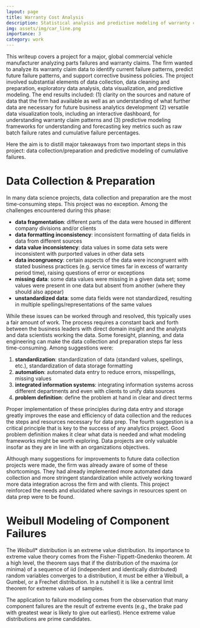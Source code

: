 ```yaml
---
layout: page
title: Warranty Cost Analysis 
description: Statistical analysis and predictive modeling of warranty claims for a major global automotive parts manufacturer
img: assets/img/car_line.png
importance: 3
category: work
---
```


This writeup covers a project for a major, global commercial vehicle manufacturer analyzing parts failures and warranty claims. The firm wanted to analyze its warranty claim data to identify current failure patterns, predict future failure patterns, and support corrective business policies. The project involved substantial elements of data collection, data cleaning and preparation, exploratory data analysis, data visualization, and predictive modeling. The end results included: (1) clarity on the sources and nature of data that the firm had available as well as an understanding of what further data are necessary for future business analytics development (2) versatile data visualization tools, including an interactive dashboard, for understanding warranty claim patterns and (3) predictive modeling frameworks for understanding and forecasting key metrics such as raw batch failure rates and cumulative failure percentages.

Here the aim is to distill major takeaways from two important steps in this project: data collection/preparation and predictive modeling of cumulative failures.

# Data Collection & Preparation

In many data science projects, data collection and preparation are the most time-consuming steps. This project was no exception. Among the challenges encountered during this phase:

* **data fragmentation**: different parts of the data were housed in different company divisions and/or clients
* **data formatting inconsistency**: inconsistent formatting of data fields in data from different sources
* **data value inconsistency**: data values in some data sets were inconsistent with purported values in other data sets
* **data incongruency**: certain aspects of the data were incongruent with stated business practices (e.g. service times far in excess of warranty period time), raising questions of error or exceptions
* **missing data**: some data values were missing in a given data set; some values were present in one data but absent from another (where they should also appear)
* **unstandardized data**: some data fields were not standardized, resulting in multiple spellings/representations of the same values

While these issues can be worked through and resolved, this typically uses a fair amount of work. The process requires a constant back and forth between the business leaders with direct domain insight and the analysts and data scientists working the data. Some foresight, planning, and data engineering can make the data collection and preparation steps far less time-consuming. Among suggestions were:

1. **standardization**: standardization of data (standard values, spellings, etc.), standardization of data storage formatting
2. **automation**: automated data entry to reduce errors, misspellings, missing values
3. **integrated information systems**: integrating information systems across different departments and even with clients to unify data sources
4. **problem definition**: define the problem at hand in clear and direct terms

Proper implementation of these principles during data entry and storage greatly improves the ease and efficiency of data collection and the reduces the steps and resources necessary for data prep. The fourth suggestion is a critical principle that is key to the success of any analytics project. Good problem definition makes it clear what data is needed and what modeling frameworks might be worth exploring. Data projects are only valuable insofar as they are in line with an organizations objectives.

Although many suggestions for improvements to future data collection projects were made, the firm was already aware of some of these shortcomings. They had already implemented more automated data collection and more stringent standardization while actively working toward more data integration across the firm and with clients. This project reinforced the needs and elucidated where savings in resources spent on data prep were to be found.

# Weibull Modeling of Component Failures

The *Weibull** distribution is an extreme value distribution. Its importance to extreme value theory comes from the Fisher-Tippett-Gnedenko theorem. At a high level, the theorem says that if the distribution of the maxima (or minima) of a sequence of iid (independent and identically distributed) random variables converges to a distribution, it must be either a Weibull, a Gumbel, or a Frechet distribution. In a nutshell it is like a central limit theorem for extreme values of samples.

The application to failure modeling comes from the observation that many component failures are the result of extreme events (e.g., the brake pad with greatest wear is likely to give out earliest). Hence extreme value distributions are prime candidates. 
